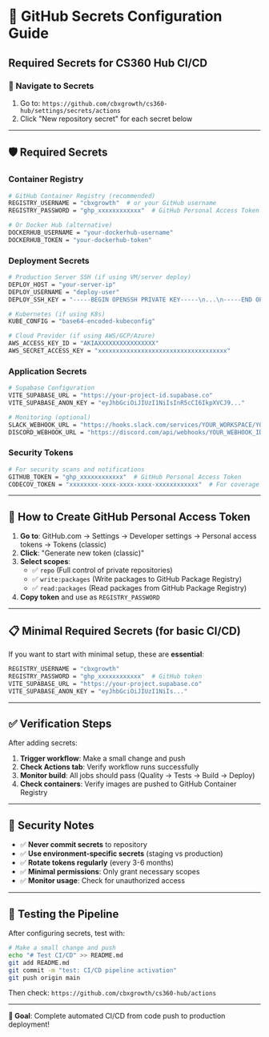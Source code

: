 # 🔐 GitHub Secrets Configuration Guide

## Required Secrets for CS360 Hub CI/CD

### 📍 Navigate to Secrets
1. Go to: `https://github.com/cbxgrowth/cs360-hub/settings/secrets/actions`
2. Click "New repository secret" for each secret below

---

## 🛡️ Required Secrets

### **Container Registry**
```bash
# GitHub Container Registry (recommended)
REGISTRY_USERNAME = "cbxgrowth"  # or your GitHub username
REGISTRY_PASSWORD = "ghp_xxxxxxxxxxxx"  # GitHub Personal Access Token

# Or Docker Hub (alternative)
DOCKERHUB_USERNAME = "your-dockerhub-username"
DOCKERHUB_TOKEN = "your-dockerhub-token"
```

### **Deployment Secrets**
```bash
# Production Server SSH (if using VM/server deploy)
DEPLOY_HOST = "your-server-ip"
DEPLOY_USERNAME = "deploy-user"
DEPLOY_SSH_KEY = "-----BEGIN OPENSSH PRIVATE KEY-----\n...\n-----END OPENSSH PRIVATE KEY-----"

# Kubernetes (if using K8s)
KUBE_CONFIG = "base64-encoded-kubeconfig"

# Cloud Provider (if using AWS/GCP/Azure)
AWS_ACCESS_KEY_ID = "AKIAXXXXXXXXXXXXXXXX"
AWS_SECRET_ACCESS_KEY = "xxxxxxxxxxxxxxxxxxxxxxxxxxxxxxxxxxxx"
```

### **Application Secrets**
```bash
# Supabase Configuration
VITE_SUPABASE_URL = "https://your-project-id.supabase.co"
VITE_SUPABASE_ANON_KEY = "eyJhbGciOiJIUzI1NiIsInR5cCI6IkpXVCJ9..."

# Monitoring (optional)
SLACK_WEBHOOK_URL = "https://hooks.slack.com/services/YOUR_WORKSPACE/YOUR_CHANNEL/YOUR_TOKEN"
DISCORD_WEBHOOK_URL = "https://discord.com/api/webhooks/YOUR_WEBHOOK_ID/YOUR_TOKEN"
```

### **Security Tokens**
```bash
# For security scans and notifications
GITHUB_TOKEN = "ghp_xxxxxxxxxxxx"  # GitHub Personal Access Token
CODECOV_TOKEN = "xxxxxxxx-xxxx-xxxx-xxxx-xxxxxxxxxxxx"  # For coverage reports
```

---

## 🔑 How to Create GitHub Personal Access Token

1. **Go to**: GitHub.com → Settings → Developer settings → Personal access tokens → Tokens (classic)
2. **Click**: "Generate new token (classic)"
3. **Select scopes**:
   - ✅ `repo` (Full control of private repositories)
   - ✅ `write:packages` (Write packages to GitHub Package Registry)
   - ✅ `read:packages` (Read packages from GitHub Package Registry)
4. **Copy token** and use as `REGISTRY_PASSWORD`

---

## 📋 Minimal Required Secrets (for basic CI/CD)

If you want to start with minimal setup, these are **essential**:

```bash
REGISTRY_USERNAME = "cbxgrowth"
REGISTRY_PASSWORD = "ghp_xxxxxxxxxxxx"  # GitHub token
VITE_SUPABASE_URL = "https://your-project.supabase.co"
VITE_SUPABASE_ANON_KEY = "eyJhbGciOiJIUzI1NiIs..."
```

---

## ✅ Verification Steps

After adding secrets:

1. **Trigger workflow**: Make a small change and push
2. **Check Actions tab**: Verify workflow runs successfully
3. **Monitor build**: All jobs should pass (Quality → Tests → Build → Deploy)
4. **Check containers**: Verify images are pushed to GitHub Container Registry

---

## 🚨 Security Notes

- ✅ **Never commit secrets** to repository
- ✅ **Use environment-specific secrets** (staging vs production)
- ✅ **Rotate tokens regularly** (every 3-6 months)
- ✅ **Minimal permissions**: Only grant necessary scopes
- ✅ **Monitor usage**: Check for unauthorized access

---

## 🔄 Testing the Pipeline

After configuring secrets, test with:

```bash
# Make a small change and push
echo "# Test CI/CD" >> README.md
git add README.md
git commit -m "test: CI/CD pipeline activation"
git push origin main
```

Then check: `https://github.com/cbxgrowth/cs360-hub/actions`

---

**🎯 Goal**: Complete automated CI/CD from code push to production deployment!
